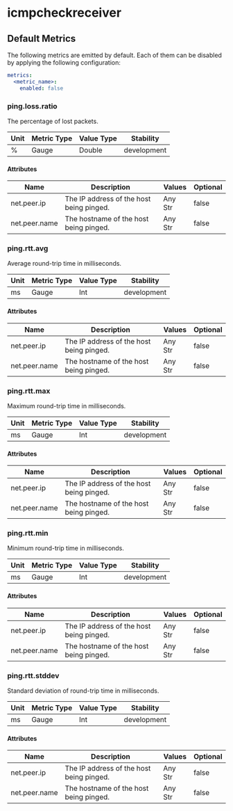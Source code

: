 [comment]: <> (Code generated by mdatagen. DO NOT EDIT.)

# icmpcheckreceiver

## Default Metrics

The following metrics are emitted by default. Each of them can be disabled by applying the following configuration:

```yaml
metrics:
  <metric_name>:
    enabled: false
```

### ping.loss.ratio

The percentage of lost packets.

| Unit | Metric Type | Value Type | Stability |
| ---- | ----------- | ---------- | --------- |
| % | Gauge | Double | development |

#### Attributes

| Name | Description | Values | Optional |
| ---- | ----------- | ------ | -------- |
| net.peer.ip | The IP address of the host being pinged. | Any Str | false |
| net.peer.name | The hostname of the host being pinged. | Any Str | false |

### ping.rtt.avg

Average round-trip time in milliseconds.

| Unit | Metric Type | Value Type | Stability |
| ---- | ----------- | ---------- | --------- |
| ms | Gauge | Int | development |

#### Attributes

| Name | Description | Values | Optional |
| ---- | ----------- | ------ | -------- |
| net.peer.ip | The IP address of the host being pinged. | Any Str | false |
| net.peer.name | The hostname of the host being pinged. | Any Str | false |

### ping.rtt.max

Maximum round-trip time in milliseconds.

| Unit | Metric Type | Value Type | Stability |
| ---- | ----------- | ---------- | --------- |
| ms | Gauge | Int | development |

#### Attributes

| Name | Description | Values | Optional |
| ---- | ----------- | ------ | -------- |
| net.peer.ip | The IP address of the host being pinged. | Any Str | false |
| net.peer.name | The hostname of the host being pinged. | Any Str | false |

### ping.rtt.min

Minimum round-trip time in milliseconds.

| Unit | Metric Type | Value Type | Stability |
| ---- | ----------- | ---------- | --------- |
| ms | Gauge | Int | development |

#### Attributes

| Name | Description | Values | Optional |
| ---- | ----------- | ------ | -------- |
| net.peer.ip | The IP address of the host being pinged. | Any Str | false |
| net.peer.name | The hostname of the host being pinged. | Any Str | false |

### ping.rtt.stddev

Standard deviation of round-trip time in milliseconds.

| Unit | Metric Type | Value Type | Stability |
| ---- | ----------- | ---------- | --------- |
| ms | Gauge | Int | development |

#### Attributes

| Name | Description | Values | Optional |
| ---- | ----------- | ------ | -------- |
| net.peer.ip | The IP address of the host being pinged. | Any Str | false |
| net.peer.name | The hostname of the host being pinged. | Any Str | false |
